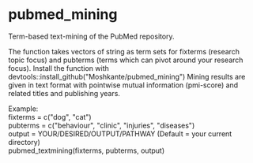 # pubmed_mining
Term-based text-mining of the PubMed repository.

The function takes vectors of string as term sets for fixterms (research topic focus) and pubterms (terms which can pivot around your research focus).
Install the function with devtools::install_github("Moshkante/pubmed_mining")
Mining results are given in text format with pointwise mutual information (pmi-score) and related titles and publishing years.

Example:  
fixterms = c("dog", "cat")  
pubterms = c("behaviour", "clinic", "injuries", "diseases")  
output = YOUR/DESIRED/OUTPUT/PATHWAY (Default = your current directory)  
pubmed_textmining(fixterms, pubterms, output)  
